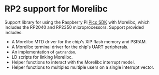 # RP2 support for Morelibc
Support library for using the Raspberry Pi [Pico SDK](https://github.com/raspberrypi/pico-sdk) with Morelibc, which includes the RP2040 and RP2350 microprocessors. Support provided includes:

- A Morelibc MTD driver for the chip's XIP flash memory and PSRAM.
- A Morelibc terminal driver for the chip's UART peripherals.
- An implementation of `getrandom`.
- LD scripts for linking Morelibc.
- Helper functions to interact with the Morelibc interrupt model.
- Helper functions to multiplex multiple users on a single interrupt vector.
